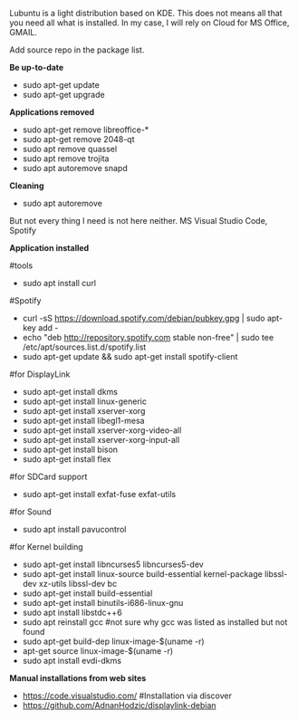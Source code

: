 Lubuntu is a light distribution based on KDE. This does not means all that you need all what is installed. In my case, I will rely on Cloud for MS Office, GMAIL.

Add source repo in the package list.

**Be up-to-date**
* sudo apt-get update
* sudo apt-get upgrade


**Applications removed**
* sudo apt-get remove libreoffice-*
* sudo apt-get remove 2048-qt
* sudo apt remove quassel
* sudo apt remove trojita
* sudo apt autoremove snapd

**Cleaning**
* sudo apt autoremove


But not every thing I need is not here neither. MS Visual Studio Code, Spotify

**Application installed**

#tools
* sudo apt install curl

#Spotify
* curl -sS https://download.spotify.com/debian/pubkey.gpg | sudo apt-key add -
* echo "deb http://repository.spotify.com stable non-free" | sudo tee /etc/apt/sources.list.d/spotify.list
* sudo apt-get update && sudo apt-get install spotify-client

#for DisplayLink
* sudo apt-get install dkms
* sudo apt-get install linux-generic
* sudo apt-get install xserver-xorg
* sudo apt-get install libegl1-mesa
* sudo apt-get install xserver-xorg-video-all
* sudo apt-get install xserver-xorg-input-all
* sudo apt-get install bison
* sudo apt-get install flex

#for SDCard support
* sudo apt-get install exfat-fuse exfat-utils

#for Sound
* sudo apt install pavucontrol

#for Kernel building
* sudo apt-get install libncurses5 libncurses5-dev
* sudo apt-get install linux-source build-essential kernel-package libssl-dev xz-utils libssl-dev bc
* sudo apt-get install build-essential
* sudo apt-get install binutils-i686-linux-gnu
* sudo apt install libstdc++6
* sudo apt reinstall gcc #not sure why gcc was listed as installed but not found
* sudo apt-get build-dep linux-image-$(uname -r)
* apt-get source linux-image-$(uname -r)
* sudo apt install evdi-dkms


**Manual installations from web sites**
* https://code.visualstudio.com/ #Installation via discover
* https://github.com/AdnanHodzic/displaylink-debian


